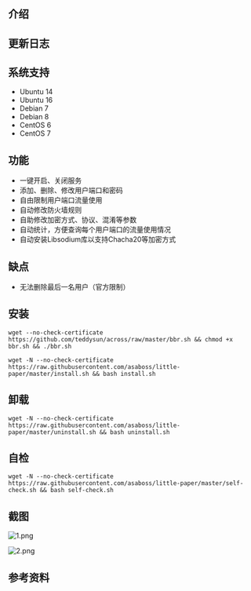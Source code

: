 #  #


## 介绍 ##


## 更新日志 ##


## 系统支持 ##
* Ubuntu 14
* Ubuntu 16
* Debian 7
* Debian 8
* CentOS 6
* CentOS 7

## 功能 ##
- 一键开启、关闭服务
- 添加、删除、修改用户端口和密码
- 自由限制用户端口流量使用
- 自动修改防火墙规则
- 自助修改加密方式、协议、混淆等参数
- 自动统计，方便查询每个用户端口的流量使用情况
- 自动安装Libsodium库以支持Chacha20等加密方式

## 缺点 ##
- 无法删除最后一名用户（官方限制）

## 安装 ##
    wget --no-check-certificate https://github.com/teddysun/across/raw/master/bbr.sh && chmod +x bbr.sh && ./bbr.sh
    
    wget -N --no-check-certificate https://raw.githubusercontent.com/asaboss/little-paper/master/install.sh && bash install.sh

## 卸载 ##
    wget -N --no-check-certificate https://raw.githubusercontent.com/asaboss/little-paper/master/uninstall.sh && bash uninstall.sh

## 自检 ##
    wget -N --no-check-certificate https://raw.githubusercontent.com/asaboss/little-paper/master/self-check.sh && bash self-check.sh

## 截图 ##
![1.png](1.png)

![2.png](2.png)

## 参考资料 ##

